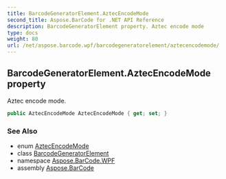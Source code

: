```yaml
---
title: BarcodeGeneratorElement.AztecEncodeMode
second_title: Aspose.BarCode for .NET API Reference
description: BarcodeGeneratorElement property. Aztec encode mode
type: docs
weight: 80
url: /net/aspose.barcode.wpf/barcodegeneratorelement/aztecencodemode/
---
```

## BarcodeGeneratorElement.AztecEncodeMode property

Aztec encode mode.

```csharp
public AztecEncodeMode AztecEncodeMode { get; set; }
```

### See Also

* enum [AztecEncodeMode](../../../aspose.barcode.generation/aztecencodemode/)
* class [BarcodeGeneratorElement](../)
* namespace [Aspose.BarCode.WPF](../../barcodegeneratorelement/)
* assembly [Aspose.BarCode](../../../)


